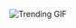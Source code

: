 
<!-- GIF_SECTION -->
![Trending GIF](https://media1.giphy.com/media/v1.Y2lkPThiYjIxNzcyNHJjeTJudmU1bDhzeXpsaDR5NmxjbGZmb2NlemUyN2xlbm1hZ2E0diZlcD12MV9naWZzX3NlYXJjaCZjdD1n/3oKIPeLAaOhrv8JJ7y/giphy.gif)
<!-- END_GIF_SECTION -->
